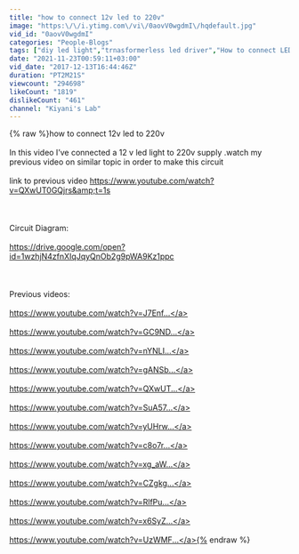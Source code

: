 ```yaml
---
title: "how to connect 12v led to 220v"
image: "https:\/\/i.ytimg.com\/vi\/0aovV0wgdmI\/hqdefault.jpg"
vid_id: "0aovV0wgdmI"
categories: "People-Blogs"
tags: ["diy led light","trnasformerless led driver","How to connect LED to 220v AC power supply"]
date: "2021-11-23T00:59:11+03:00"
vid_date: "2017-12-13T16:44:46Z"
duration: "PT2M21S"
viewcount: "294698"
likeCount: "1819"
dislikeCount: "461"
channel: "Kiyani's Lab"
---
```

{% raw %}how to connect 12v led to 220v<br /><br />In this video I’ve connected a 12 v led light to 220v supply .watch my previous video on similar topic in order to make this circuit <br /><br />link to previous video <a rel="nofollow" target="blank" href="https://www.youtube.com/watch?v=QXwUT0GQjrs&amp;t=1s">https://www.youtube.com/watch?v=QXwUT0GQjrs&amp;t=1s</a><br /><br /><br /><br />Circuit Diagram:<br /><br /><a rel="nofollow" target="blank" href="https://drive.google.com/open?id=1wzhjN4zfnXIqJqyQnOb2g9pWA9Kz1ppc">https://drive.google.com/open?id=1wzhjN4zfnXIqJqyQnOb2g9pWA9Kz1ppc</a><br /><br /><br /><br />Previous videos: <br /><br /><a rel="nofollow" target="blank" href="https://www.youtube.com/watch?v=J7Enf...">https://www.youtube.com/watch?v=J7Enf...</a><br /><br /><a rel="nofollow" target="blank" href="https://www.youtube.com/watch?v=GC9ND...">https://www.youtube.com/watch?v=GC9ND...</a><br /><br /><a rel="nofollow" target="blank" href="https://www.youtube.com/watch?v=nYNLI...">https://www.youtube.com/watch?v=nYNLI...</a><br /><br /><a rel="nofollow" target="blank" href="https://www.youtube.com/watch?v=gANSb...">https://www.youtube.com/watch?v=gANSb...</a><br /><br /><a rel="nofollow" target="blank" href="https://www.youtube.com/watch?v=QXwUT...">https://www.youtube.com/watch?v=QXwUT...</a><br /><br /><a rel="nofollow" target="blank" href="https://www.youtube.com/watch?v=SuA57...">https://www.youtube.com/watch?v=SuA57...</a><br /><br /><a rel="nofollow" target="blank" href="https://www.youtube.com/watch?v=yUHrw...">https://www.youtube.com/watch?v=yUHrw...</a><br /><br /><a rel="nofollow" target="blank" href="https://www.youtube.com/watch?v=c8o7r...">https://www.youtube.com/watch?v=c8o7r...</a><br /><br /><a rel="nofollow" target="blank" href="https://www.youtube.com/watch?v=xg_aW...">https://www.youtube.com/watch?v=xg_aW...</a><br /><br /><a rel="nofollow" target="blank" href="https://www.youtube.com/watch?v=CZgkg...">https://www.youtube.com/watch?v=CZgkg...</a><br /><br /><a rel="nofollow" target="blank" href="https://www.youtube.com/watch?v=RlfPu...">https://www.youtube.com/watch?v=RlfPu...</a><br /><br /><a rel="nofollow" target="blank" href="https://www.youtube.com/watch?v=x6SyZ...">https://www.youtube.com/watch?v=x6SyZ...</a><br /><br /><a rel="nofollow" target="blank" href="https://www.youtube.com/watch?v=UzWMF...">https://www.youtube.com/watch?v=UzWMF...</a>{% endraw %}
